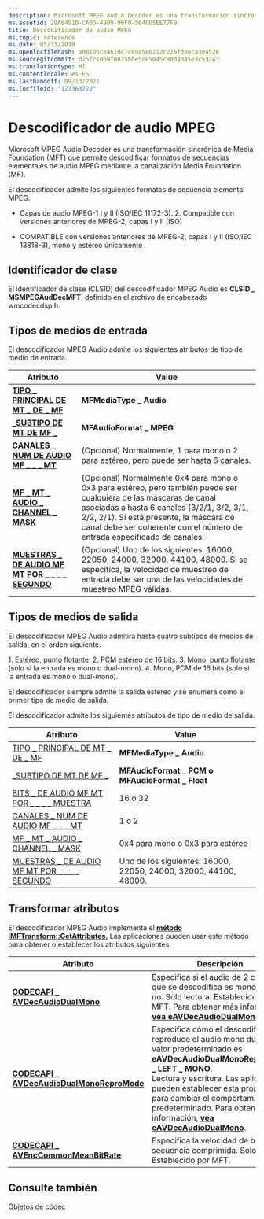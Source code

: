 ```yaml
---
description: Microsoft MPEG Audio Decoder es una transformación sincrónica de Media Foundation (MFT) que permite descodificar formatos de secuencias elementales de audio MPEG mediante la canalización Media Foundation (MF).
ms.assetid: 29A0491D-CA0D-4909-96F0-5640D5EE77F9
title: Descodificador de audio MPEG
ms.topic: reference
ms.date: 05/31/2018
ms.openlocfilehash: a98106ce4610c7c89a5e6212c225fd8eca3e4526
ms.sourcegitcommit: d75fc10b9f0825bbe5ce5045c90d4045e3c53243
ms.translationtype: MT
ms.contentlocale: es-ES
ms.lasthandoff: 09/13/2021
ms.locfileid: "127363722"
---
```

# <a name="mpeg-audio-decoder"></a>Descodificador de audio MPEG

Microsoft MPEG Audio Decoder [](media-foundation-transforms.md) es una transformación sincrónica de Media Foundation (MFT) que permite descodificar formatos de secuencias elementales de audio MPEG mediante la canalización Media Foundation (MF).

El descodificador admite los siguientes formatos de secuencia elemental MPEG.

-   Capas de audio MPEG-1 I y II (ISO/IEC 11172-3). 2. Compatible con versiones anteriores de MPEG-2, capas I y II (ISO)

-   COMPATIBLE con versiones anteriores de MPEG-2, capas I y II (ISO/IEC 13818-3), mono y estéreo únicamente

## <a name="class-identifier"></a>Identificador de clase

El identificador de clase (CLSID) del descodificador MPEG Audio es **CLSID \_ MSMPEGAudDecMFT**, definido en el archivo de encabezado wmcodecdsp.h.

## <a name="input-media-types"></a>Tipos de medios de entrada

El descodificador MPEG Audio admite los siguientes atributos de tipo de medio de entrada.



| Atributo                                                                               | Value                                                                                                                                                                                                                                                                 |
|-----------------------------------------------------------------------------------------|-----------------------------------------------------------------------------------------------------------------------------------------------------------------------------------------------------------------------------------------------------------------------|
| [**TIPO \_ PRINCIPAL DE MT \_ DE \_ MF**](mf-mt-major-type-attribute.md)                               | **MFMediaType \_ Audio**                                                                                                                                                                                                                                                |
| [**\_SUBTIPO DE MT DE MF \_**](mf-mt-subtype-attribute.md)                                      | **MFAudioFormat \_ MPEG**                                                                                                                                                                                                                                               |
| [**CANALES \_ NUM DE AUDIO MF \_ \_ \_ MT**](mf-mt-audio-num-channels-attribute.md)              | (Opcional) Normalmente, 1 para mono o 2 para estéreo, pero puede ser hasta 6 canales.<br/>                                                                                                                                                                                |
| [**MF \_ MT \_ AUDIO \_ CHANNEL \_ MASK**](mf-mt-audio-channel-mask-attribute.md)              | (Opcional) Normalmente 0x4 para mono o 0x3 para estéreo, pero también puede ser cualquiera de las máscaras de canal asociadas a hasta 6 canales (3/2/1, 3/2, 3/1, 2/2, 2/1). Si está presente, la máscara de canal debe ser coherente con el número de entrada especificado de canales.<br/> |
| [**MUESTRAS \_ DE AUDIO MF MT POR \_ \_ \_ \_ SEGUNDO**](mf-mt-audio-samples-per-second-attribute.md) | (Opcional) Uno de los siguientes: 16000, 22050, 24000, 32000, 44100, 48000. Si se especifica, la velocidad de muestreo de entrada debe ser una de las velocidades de muestreo MPEG válidas.<br/>                                                                                             |



 

## <a name="output-media-types"></a>Tipos de medios de salida

El descodificador MPEG Audio admitirá hasta cuatro subtipos de medios de salida, en el orden siguiente.

<dl> 1. Estéreo, punto flotante.  
2. PCM estéreo de 16 bits.  
3. Mono, punto flotante (solo si la entrada es mono o dual-mono).  
4. Mono, PCM de 16 bits (solo si la entrada es mono o dual-mono).  
</dl>

El descodificador siempre admite la salida estéreo y se enumera como el primer tipo de medio de salida.

El descodificador admite los siguientes atributos de tipo de medio de salida.



| Atributo                                                                           | Value                                                                      |
|-------------------------------------------------------------------------------------|----------------------------------------------------------------------------|
| [TIPO \_ PRINCIPAL DE MT \_ DE \_ MF](mf-mt-major-type-attribute.md)                               | **MFMediaType \_ Audio**                                                     |
| [\_SUBTIPO DE MT DE MF \_](mf-mt-subtype-attribute.md)                                      | **MFAudioFormat \_ PCM o** **MFAudioFormat \_ Float**                  |
| [BITS \_ DE AUDIO MF MT POR \_ \_ \_ \_ MUESTRA](mf-mt-audio-bits-per-sample-attribute.md)       | 16 o 32                                                                   |
| [CANALES \_ NUM DE AUDIO MF \_ \_ \_ MT](mf-mt-audio-num-channels-attribute.md)              | 1 o 2                                                                     |
| [MF \_ MT \_ AUDIO \_ CHANNEL \_ MASK](mf-mt-audio-channel-mask-attribute.md)              | 0x4 para mono o 0x3 para estéreo                                             |
| [MUESTRAS \_ DE AUDIO MF MT POR \_ \_ \_ \_ SEGUNDO](mf-mt-audio-samples-per-second-attribute.md) | Uno de los siguientes: 16000, 22050, 24000, 32000, 44100, 48000.<br/> |



 

## <a name="transform-attributes"></a>Transformar atributos

El descodificador MPEG Audio implementa el [**método IMFTransform::GetAttributes.**](/windows/desktop/api/mftransform/nf-mftransform-imftransform-getattributes) Las aplicaciones pueden usar este método para obtener o establecer los atributos siguientes.



| Atributo                                                                               | Descripción                                                                                                                                                                                                                                                                                                  |
|-----------------------------------------------------------------------------------------|--------------------------------------------------------------------------------------------------------------------------------------------------------------------------------------------------------------------------------------------------------------------------------------------------------------|
| [**CODECAPI \_ AVDecAudioDualMono**](../directshow/avdecaudiodualmono-property.md)                   | Especifica si el audio de 2 canales que se descodifica es mono dual o no. Solo lectura. Establecido por MFT. Para obtener más información, [**vea eAVDecAudioDualMono**](/windows/win32/api/codecapi/ne-codecapi-eavdecaudiodualmono).                                                                                                                               |
| [**CODECAPI \_ AVDecAudioDualMonoReproMode**](../directshow/avdecaudiodualmonorepromode-property.md) | Especifica cómo el descodificador reproduce el audio mono dual. El valor predeterminado es **eAVDecAudioDualMonoReproMode \_ LEFT \_ MONO**.<br/> Lectura y escritura. Las aplicaciones pueden establecer esta propiedad para cambiar el comportamiento predeterminado. Para obtener más información, [**vea eAVDecAudioDualMono**](/windows/win32/api/codecapi/ne-codecapi-eavdecaudiodualmono).<br/> |
| [**CODECAPI \_ AVEncCommonMeanBitRate**](../directshow/avenccommonmeanbitrate-property.md)           | Especifica la velocidad de bits de la secuencia comprimida. Solo lectura. Establecido por MFT.                                                                                                                                                                                                                                         |



 

## <a name="see-also"></a>Consulte también

<dl> <dt>

[Objetos de códec](codecobjects.md)
</dt> </dl>

 

 
